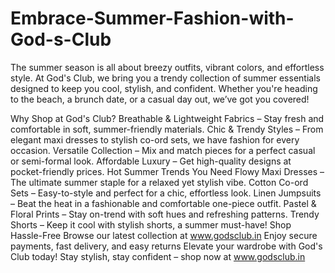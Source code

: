 # Embrace-Summer-Fashion-with-God-s-Club

The summer season is all about breezy outfits, vibrant colors, and effortless style. At God's Club, we bring you a trendy collection of summer essentials designed to keep you cool, stylish, and confident. Whether you're heading to the beach, a brunch date, or a casual day out, we’ve got you covered!

Why Shop at God's Club?
Breathable & Lightweight Fabrics – Stay fresh and comfortable in soft, summer-friendly materials.
Chic & Trendy Styles – From elegant maxi dresses to stylish co-ord sets, we have fashion for every occasion.
Versatile Collection – Mix and match pieces for a perfect casual or semi-formal look.
Affordable Luxury – Get high-quality designs at pocket-friendly prices.
Hot Summer Trends You Need
Flowy Maxi Dresses – The ultimate summer staple for a relaxed yet stylish vibe.
Cotton Co-ord Sets – Easy-to-style and perfect for a chic, effortless look.
Linen Jumpsuits – Beat the heat in a fashionable and comfortable one-piece outfit.
Pastel & Floral Prints – Stay on-trend with soft hues and refreshing patterns.
Trendy Shorts – Keep it cool with stylish shorts, a summer must-have!
Shop Hassle-Free
Browse our latest collection at www.godsclub.in
Enjoy secure payments, fast delivery, and easy returns
Elevate your wardrobe with God's Club today!
Stay stylish, stay confident – shop now at www.godsclub.in
